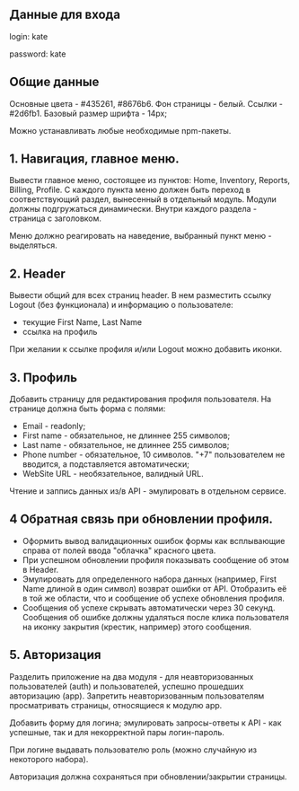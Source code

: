 ## Данные для входа

login: kate

password: kate

## Общие данные

Основные цвета - #435261, #8676b6. Фон страницы - белый. Ссылки - #2d6fb1. Базовый размер шрифта - 14px;

Можно устанавливать любые необходимые npm-пакеты.

## 1. Навигация, главное меню.

Вывести главное меню, состоящее из пунктов: Home, Inventory, Reports, Billing, Profile. С каждого пункта меню должен быть переход в соответствующий раздел, вынесенный в отдельный модуль. Модули должны подгружаться динамически. Внутри каждого раздела - страница с заголовком.

Меню должно реагировать на наведение, выбранный пункт меню - выделяться.

## 2. Header

Вывести общий для всех страниц header. В нем разместить ссылку Logout (без функционала) и информацию о пользователе:

- текущие First Name, Last Name
- ссылка на профиль

При желании к ссылке профиля и/или Logout можно добавить иконки.

## 3. Профиль

Добавить страницу для редактирования профиля пользователя. На странице должна быть форма с полями:

- Email - readonly;
- First name - обязательное, не длиннее 255 символов;
- Last name - обязательное, не длиннее 255 символов;
- Phone number - обязательное, 10 символов. "+7" пользователем не вводится, а подставляется автоматически;
- WebSite URL - необязательное, валидный URL.

Чтение и заппись данных из/в API - эмулировать в отдельном сервисе.

## 4 Обратная связь при обновлении профиля.

- Оформить вывод валидационных ошибок формы как всплывающие справа от полей ввода "облачка" красного цвета.
- При успешном обновлении профиля показывать сообщение об этом в Header.
- Эмулировать для определенного набора данных (например, First Name длиной в один символ) возврат ошибки от API. Отобразить её в той же области, что и сообщение об успехе обновления профиля.
- Сообщения об успехе скрывать автоматически через 30 секунд. Сообщения об ошибке должны удаляться после клика пользователя на иконку закрытия (крестик, например) этого сообщения.

## 5. Авторизация

Разделить приложение на два модуля - для неавторизованных пользователей (auth) и пользователей, успешно прошедших авторизацию (app). Запретить неавторизованным пользователям просматривать страницы, относящиеся к модулю app.

Добавить форму для логина; эмулировать запросы-ответы к API - как успешные, так и для некорректной пары логин-пароль.

При логине выдавать пользователю роль (можно случайную из некоторого набора).

Авторизация должна сохраняться при обновлении/закрытии страницы.
